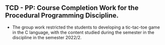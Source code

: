 ## TCD - PP: Course Completion Work for the Procedural Programming Discipline.
- The group work restricted the students to developing a tic-tac-toe game in the C language, with the content studied during the semester in the discipline in the semester 2022/2.
